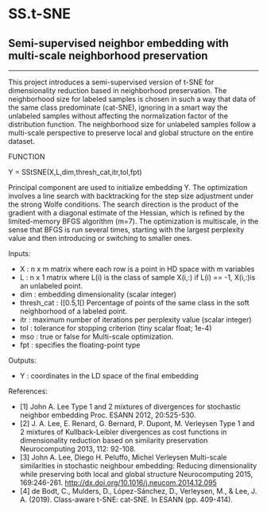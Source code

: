 # SS.t-SNE
## Semi-supervised neighbor embedding with multi-scale neighborhood preservation
<hr />
This project introduces a semi-supervised version of t-SNE for dimensionality reduction based in neighborhood preservation. The neighborhood size for labeled samples is chosen in such a way that data of the same class predominate (cat-SNE), ignoring in a smart way the unlabeled samples without affecting the normalization factor of the distribution function. The neighborhood size for unlabeled samples follow a multi-scale perspective to preserve local and global structure on the entire dataset.

FUNCTION

Y = SStSNE(X,L,dim,thresh_cat,itr,tol,fpt)

Principal component are used to initialize embedding Y. The optimization involves a line search with backtracking for the step size adjustment under the strong Wolfe conditions. The search direction is the product of the gradient with a diagonal estimate of the Hessian, which is refined by the limited-memory BFGS algorithm (m=7).
The optimization is multiscale, in the sense that BFGS is run several times, starting with the largest perplexity value and then introducing or switching to smaller ones.

Inputs:
  + X  : n x m matrix where each row is a point in HD space with m variables
  + L  : n x 1 matrix where L\(i\) is the class of sample X\(i,:\)
       if L\(i\) == -1, X\(i,:\)is an unlabeled point.
  + dim : embedding dimensionality \(scalar integer\)
  + thresh_cat : \(\[0.5,1\[\) Percentage of points of the same class in the soft neighborhood of a labeled point.
  + itr : maximum number of iterations per perplexity value \(scalar integer\)
  + tol : tolerance for stopping criterion \(tiny scalar float; 1e-4\)
  + mso : true or false for Multi-scale optimization.
  + fpt : specifies the floating-point type

Outputs:
  + Y   : coordinates in the LD space of the final embedding

References:

+ [1] John A. Lee
    Type 1 and 2 mixtures of divergences for stochastic neighbor embedding
    Proc. ESANN 2012, 20:525-530.
+ [2] J. A. Lee, E. Renard, G. Bernard, P. Dupont, M. Verleysen
    Type 1 and 2 mixtures of Kullback-Leibler divergences
    as cost functions in dimensionality reduction
    based on similarity preservation
    Neurocomputing 2013, 112: 92-108.
+ [3] John A. Lee, Diego H. Peluffo, Michel Verleysen
    Multi-scale similarities in stochastic neighbour embedding:
    Reducing dimensionality while preserving both local and global structure
    Neurocomputing 2015, 169:246-261.
    http://dx.doi.org/10.1016/j.neucom.2014.12.095
+ [4] de Bodt, C., Mulders, D., López-Sánchez, D., Verleysen, M., & 
    Lee, J. A. (2019). Class-aware t-SNE: cat-SNE. In ESANN (pp. 409-414).
